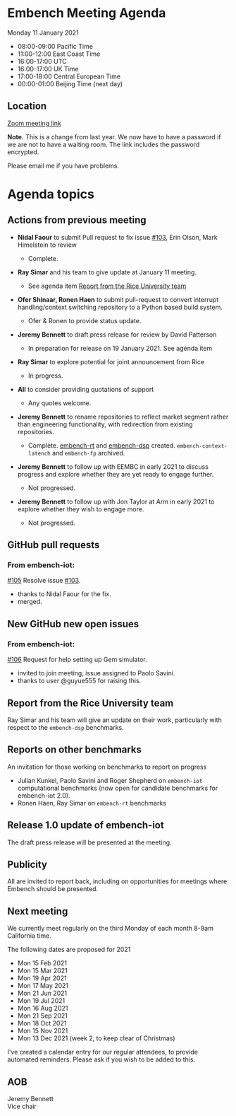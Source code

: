 # Embench Meeting Agenda

Monday 11 January 2021

- 08:00-09:00 Pacific Time
- 11:00-12:00 East Coast Time
- 16:00-17:00 UTC
- 16:00-17:00 UK Time
- 17:00-18:00 Central European Time
- 00:00-01:00 Beijing Time (next day)

## Location

[Zoom meeting link](https://us02web.zoom.us/j/81535560831?pwd=a3dwUW5ncld5Wk5EM1ZkRmdxck9aUT09)

**Note.** This is a change from last year. We now have to have a password if
we are not to have a waiting room. The link includes the password encrypted.

Please email me if you have problems.

# Agenda topics

## Actions from previous meeting

- **Nidal Faour** to submit Pull request to fix issue [#103](https://github.com/embench/embench-iot/issues/103), Erin Olson, Mark Himelstein to review

	- Complete.

- **Ray Simar** and his team to give update at January 11 meeting.

	- See agenda item [Report from the Rice University team](#report-from-the-rice-university-team)

- **Ofer Shinaar, Ronen Haen** to submit pull-request to convert interrupt handling/context switching repository to a Python based build system.

	- Ofer & Ronen to provide status update.

- **Jeremy Bennett** to draft press release for review by David Patterson

	- In preparation for release on 19 January 2021. See agenda item

- **Ray Simar** to explore potential for joint announcement from Rice

	- In progress.

- **All** to consider providing quotations of support

	- Any quotes welcome.

- **Jeremy Bennett** to rename repositories to reflect market segment rather than engineering functionality, with redirection from existing repositories.

	- Complete. [embench-rt](https://github.com/embench/embench-rt) and [embench-dsp](https://github.com/embench/embench-dsp) created. `embench-context-latench` and `embench-fp` archived.

- **Jeremy Bennett** to follow up with EEMBC in early 2021 to discuss progress and explore whether they are yet ready to engage further.

	- Not progressed.

- **Jeremy Bennett** to follow up with Jon Taylor at Arm in early 2021 to explore whether they wish to engage more.

	- Not progressed.

## GitHub pull requests

### From embench-iot:

[#105](https://github.com/embench/embench-iot/pull/105) Resolve issue [#103](https://github.com/embench/embench-iot/issues/103).

- thanks to Nidal Faour for the fix.
- merged.

## New GitHub new open issues

### From embench-iot:

[#106](https://github.com/embench/embench-iot/issues/106) Request for help setting up Gem simulator.

- invited to join meeting, issue assigned to Paolo Savini.
- thanks to user @guyue555 for raising this.

## Report from the Rice University team

Ray Simar and his team will give an update on their work, particularly with respect to the `embench-dsp` benchmarks.

## Reports on other benchmarks

An invitation for those working on benchmarks to report on progress

- Julian Kunkel, Paolo Savini and Roger Shepherd on `embench-iot` computational benchmarks (now open for candidate benchmarks for embench-iot 2.0).
- Ronen Haen, Ray Simar on `embench-rt` benchmarks

## Release 1.0 update of embench-iot

The draft press release will be presented at the meeting.

## Publicity

All are invited to report back, including on opportunities for meetings where Embench should be presented.

## Next meeting

We currently meet regularly on the third Monday of each month 8-9am California time.

The following dates are proposed for 2021

- Mon 15 Feb 2021
- Mon 15 Mar 2021
- Mon 19 Apr 2021
- Mon 17 May 2021
- Mon 21 Jun 2021
- Mon 19 Jul 2021
- Mon 16 Aug 2021
- Mon 21 Sep 2021
- Mon 18 Oct 2021
- Mon 15 Nov 2021
- Mon 13 Dec 2021 (week 2, to keep clear of Christmas)

I've created a calendar entry for our regular attendees, to provide
automated reminders. Please ask if you wish to be added to this.

## AOB


Jeremy Bennett\
Vice chair
